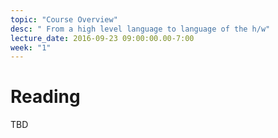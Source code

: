 ```yaml
---
topic: "Course Overview"
desc: " From a high level language to language of the h/w"
lecture_date: 2016-09-23 09:00:00.00-7:00
week: "1"
---
```

# Reading
TBD
